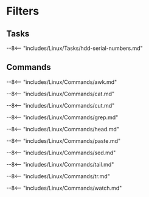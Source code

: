 # Filters

## Tasks

--8<-- "includes/Linux/Tasks/hdd-serial-numbers.md"

## Commands

--8<-- "includes/Linux/Commands/awk.md"

--8<-- "includes/Linux/Commands/cat.md"

--8<-- "includes/Linux/Commands/cut.md"

--8<-- "includes/Linux/Commands/grep.md"

--8<-- "includes/Linux/Commands/head.md"

--8<-- "includes/Linux/Commands/paste.md"

--8<-- "includes/Linux/Commands/sed.md"

--8<-- "includes/Linux/Commands/tail.md"

--8<-- "includes/Linux/Commands/tr.md"

--8<-- "includes/Linux/Commands/watch.md"